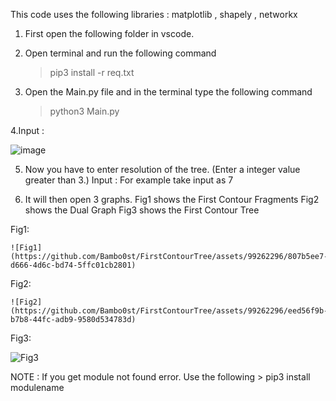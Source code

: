 This code uses the following libraries : matplotlib , shapely , networkx

1. First open the following folder in vscode.

2. Open terminal and run the following command 
    >pip3 install -r req.txt

3. Open the Main.py file and in the terminal type the following command
    >python3 Main.py

4.Input :

![image](https://github.com/Bambo0st/FirstContourTree/assets/99262296/223cf22e-f66c-4216-884c-9b9a55c2ce89)


5. Now you have to enter resolution of the tree. (Enter a integer value greater than 3.)
    Input :
    For example take input as 7
    

6. It will then open 3 graphs.
    Fig1 shows the First Contour Fragments 
    Fig2 shows the Dual Graph 
    Fig3 shows the First Contour Tree


Fig1:

    ![Fig1](https://github.com/Bambo0st/FirstContourTree/assets/99262296/807b5ee7-d666-4d6c-bd74-5ffc01cb2801)
    






Fig2:

    ![Fig2](https://github.com/Bambo0st/FirstContourTree/assets/99262296/eed56f9b-b7b8-44fc-adb9-9580d534783d)
  






Fig3:

   ![Fig3](https://github.com/Bambo0st/FirstContourTree/assets/99262296/a512890f-c4e6-4601-9aee-a4f2568d3050)
   
NOTE : If you get module not found error. Use the following
     > pip3 install modulename
